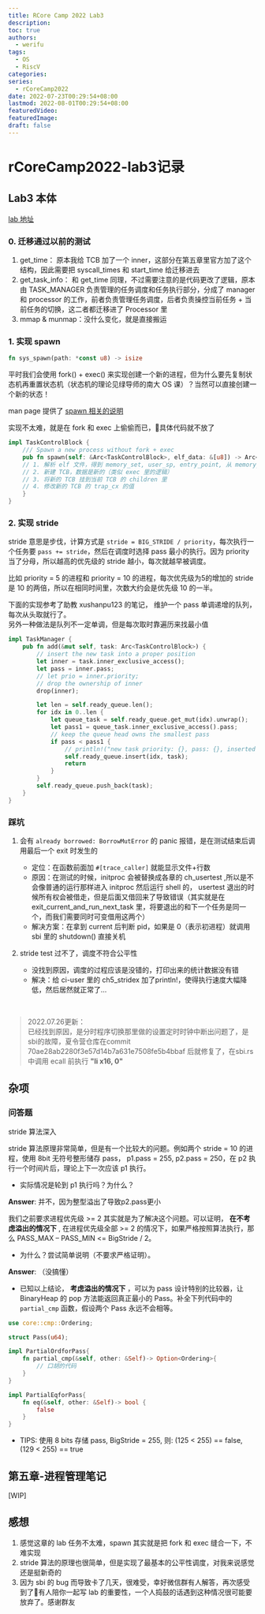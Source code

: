 ```yaml
---
title: RCore Camp 2022 Lab3
description:
toc: true
authors:
  - werifu
tags:
  - OS
  - RiscV
categories: 
series:
  - rCoreCamp2022
date: 2022-07-23T00:29:54+08:00
lastmod: 2022-08-01T00:29:54+08:00
featuredVideo:
featuredImage:
draft: false
---
```

# rCoreCamp2022-lab3记录

## Lab3 本体

[lab 地址](https://learningos.github.io/rust-based-os-comp2022/chapter5/4exercise.html)

### 0. 迁移通过以前的测试

1. get_time： 原本我给 TCB 加了一个 inner，这部分在第五章里官方加了这个结构，因此需要把 syscall_times 和 start_time 给迁移进去
2. get_task_info： 和 get_time 同理，不过需要注意的是代码更改了逻辑，原本由 TASK_MANAGER 负责管理的任务调度和任务执行部分，分成了 manager 和 processor 的工作，前者负责管理任务调度，后者负责操控当前任务 + 当前任务的切换，这二者都迁移进了 Processor 里
3. mmap & munmap：没什么变化，就是直接搬运

### 1. 实现 spawn

```rust
fn sys_spawn(path: *const u8) -> isize
```

平时我们会使用 fork() + exec() 来实现创建一个新的进程，但为什么要先复制状态机再重置状态机（状态机的理论见绿导师的南大 OS 课）？当然可以直接创建一个新的状态！

man page 提供了 [spawn 相关的说明](https://man7.org/linux/man-pages/man3/posix_spawn.3.html)

实现不太难，就是在 fork 和 exec 上偷偷而已，具体代码就不放了

```rust
impl TaskControlBlock {
    /// Spawn a new process without fork + exec
    pub fn spawn(self: &Arc<TaskControlBlock>, elf_data: &[u8]) -> Arc<TaskControlBlock> {
	// 1. 解析 elf 文件，得到 memory_set, user_sp, entry_point, 从 memory_set 里算出物理 trap_cx_ppn
	// 2. 新建 TCB，数据是新的（类似 exec 里的逻辑）
	// 3. 将新的 TCB 挂到当前 TCB 的 children 里
	// 4. 修改新的 TCB 的 trap_cx 的值
    }
}
```

### 2. 实现 stride

stride 意思是步伐，计算方式是 `stride = BIG_STRIDE / priority`，每次执行一个任务要 `pass += stride`，然后在调度时选择 pass 最小的执行。因为 priority 当了分母，所以越高的优先级的 stride 越小，每次就越早被调度。

比如 priority = 5 的进程和 priority = 10 的进程，每次优先级为5的增加的 stride 是 10 的两倍，所以在相同时间里，次数大约会是优先级 10 的一半。

下面的实现参考了助教 xushanpu123 的笔记， 维护一个 pass 单调递增的队列，每次从头取就行了。  
另外一种做法是队列不一定单调，但是每次取时靠遍历来找最小值

```rust
impl TaskManager {
    pub fn add(&mut self, task: Arc<TaskControlBlock>) {
        // insert the new task into a proper position
        let inner = task.inner_exclusive_access();
        let pass = inner.pass;
        // let prio = inner.priority;
        // drop the ownership of inner
        drop(inner);

        let len = self.ready_queue.len();
        for idx in 0..len {
            let queue_task = self.ready_queue.get_mut(idx).unwrap();
            let pass1 = queue_task.inner_exclusive_access().pass;
            // keep the queue head owns the smallest pass
            if pass < pass1 {
                // println!("new task priority: {}, pass: {}, inserted before idx {}", prio, pass, idx);
                self.ready_queue.insert(idx, task);
                return
            }
        }
        self.ready_queue.push_back(task);
    }
}
```

### 踩坑

1. 会有 `already borrowed: BorrowMutError` 的 panic 报错，是在测试结束后调用最后一个 exit 时发生的

   * 定位：在函数前面加 `#[trace_caller]` 就能显示文件+行数
   * 原因：在测试的时候，initproc 会被替换成各章的 ch_usertest ,所以是不会像普通的运行那样进入 initproc 然后运行 shell 的， usertest 退出的时候所有权会被借走，但是后面又借回来了导致错误（其实就是在 exit_current_and_run_next_task 里，将要退出的和下一个任务是同一个，而我们需要同时可变借用这两个）
   * 解决方案：在拿到 current 后判断 pid，如果是 0（表示初进程）就调用 sbi 里的 shutdown() 直接关机

2. stride test 过不了，调度不符合公平性

   * 没找到原因，调度的过程应该是没错的，打印出来的统计数据没有错
   * 解决：给 ci-user 里的 ch5_stridex 加了println!，使得执行速度大幅降低，然后居然就正常了…

<br />

>  2022.07.26更新：  
>  已经找到原因，是分时程序切换那里做的设置定时时钟中断出问题了，是sbi的故障，夏令营仓库在commit 70ae28ab2280f3e57d14b7a631e7508fe5b4bbaf 后就修复了，在sbi.rs中调用 ecall 前执行 **"li x16, 0"**


## 杂项

### 问答题

stride 算法深入

stride 算法原理非常简单，但是有一个比较大的问题。例如两个 stride = 10 的进程，使用 8bit 无符号整形储存 pass， p1.pass = 255, p2.pass = 250，在 p2 执行一个时间片后，理论上下一次应该 p1 执行。

* 实际情况是轮到 p1 执行吗？为什么？

**Answer**: 并不，因为整型溢出了导致p2.pass更小


我们之前要求进程优先级 >= 2 其实就是为了解决这个问题。可以证明， **在不考虑溢出的情况下** , 在进程优先级全部 >= 2 的情况下，如果严格按照算法执行，那么 PASS_MAX – PASS_MIN <= BigStride / 2。

* 为什么？尝试简单说明（不要求严格证明）。

**Answer**: （没搞懂）

* 已知以上结论， **考虑溢出的情况下** ，可以为 pass 设计特别的比较器，让 BinaryHeap<Pass> 的 pop 方法能返回真正最小的 Pass。补全下列代码中的 `partial_cmp` 函数，假设两个 Pass 永远不会相等。

```rust
use core::cmp::Ordering;

struct Pass(u64);

impl PartialOrdforPass{
	fn partial_cmp(&self, other: &Self)-> Option<Ordering>{
		// 口胡的代码
	}
}

impl PartialEqforPass{
	fn eq(&self, other: &Self)-> bool {
		false
	}
}
```

* TIPS: 使用 8 bits 存储 pass, BigStride = 255, 则: (125 < 255) == false, (129 < 255) == true


## 第五章-进程管理笔记

[WIP]

## 感想

1. 感觉这章的 lab 任务不太难，spawn 其实就是把 fork 和 exec 缝合一下，不难实现
2. stride 算法的原理也很简单，但是实现了最基本的公平性调度，对我来说感觉还是挺新奇的
3. 因为 sbi 的 bug 而导致卡了几天，很难受，幸好微信群有人解答，再次感受到了有人陪你一起写 lab 的重要性，一个人捣鼓的话遇到这种情况很可能要放弃了。感谢群友